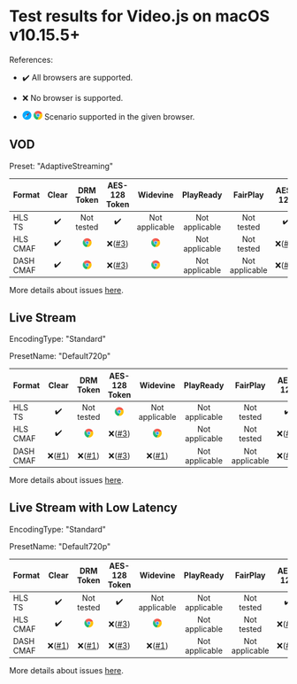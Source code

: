 # Test results for Video.js on macOS v10.15.5+

References:

- ✔️ All browsers are supported.

- ❌ No browser is supported.

- ![safari](../../icons/safari.png) ![chrome](../../icons/chrome.png) Scenario supported in the given browser.

## VOD

Preset: "AdaptiveStreaming"

| Format | Clear | DRM Token | AES-128 Token | Widevine | PlayReady | FairPlay | AES-128 | Sidecar captions |
| --------- | :---: | :---: | :----------------------------------------------------------: | :----------------------------------------------------------: | :------: | :----------------------------------------------------------: | :------: | :------: |
| HLS TS    | ✔️ | Not tested  | ✔️ | Not applicable | Not applicable | Not tested | ✔️ | ✔️ |
| HLS CMAF  | ✔️ | ![chrome](../../icons/chrome.png) | ❌([#3](issues.md#issue-3)) | ![chrome](../../icons/chrome.png) | Not applicable | Not tested | ❌([#3](issues.md#issue-3)) | ✔️ |
| DASH CMAF | ✔️ | ![chrome](../../icons/chrome.png) | ❌([#3](issues.md#issue-3)) | ![chrome](../../icons/chrome.png) | Not applicable | Not applicable | ❌([#3](issues.md#issue-3)) | ✔️ |

More details about issues [here](issues.md).

## Live Stream

EncodingType: "Standard"

PresetName: "Default720p"

| Format | Clear | DRM Token | AES-128 Token | Widevine | PlayReady | FairPlay | AES-128 | Live Transcription |
| --------- | :---: | :---: | :----------------------------------------------------------: | :----------------------------------------------------------: | :------: | :----------------------------------------------------------: | :------: | :------: |
| HLS TS    | ✔️ | Not tested  | ![chrome](../../icons/chrome.png) | Not applicable | Not applicable | Not tested | ✔️ | ✔️ |
| HLS CMAF  | ✔️ | ![chrome](../../icons/chrome.png) | ❌([#3](issues.md#issue-3)) | ![chrome](../../icons/chrome.png) | Not applicable | Not tested | ❌([#3](issues.md#issue-3)) | ![safari](../../icons/safari.png) |
| DASH CMAF | ❌([#1](issues.md#issue-1)) | ❌([#1](issues.md#issue-1)) | ❌([#3](issues.md#issue-3)) | ❌([#1](issues.md#issue-1)) | Not applicable | Not applicable | ❌([#3](issues.md#issue-3)) | ❌([#7](issues.md#issue-7)) |

More details about issues [here](issues.md).

## Live Stream with Low Latency

EncodingType: "Standard"

PresetName: "Default720p"

| Format | Clear | DRM Token | AES-128 Token | Widevine | PlayReady | FairPlay | AES-128 |
| --------- | :---: | :---: | :----------------------------------------------------------: | :----------------------------------------------------------: | :------: | :----------------------------------------------------------: | :----------------------------------------------------------: |
| HLS TS    | ✔️ | Not tested  | ✔️ | Not applicable | Not applicable | Not tested | ✔️ |
| HLS CMAF  | ✔️ | ![chrome](../../icons/chrome.png) | ❌([#3](issues.md#issue-3)) | ![chrome](../../icons/chrome.png) | Not applicable | Not tested | ❌([#3](issues.md#issue-3)) |
| DASH CMAF | ❌([#1](issues.md#issue-1)) | ❌([#1](issues.md#issue-1)) | ❌([#3](issues.md#issue-3)) | ❌([#1](issues.md#issue-1)) | Not applicable | Not applicable | ❌([#3](issues.md#issue-3)) |

More details about issues [here](issues.md).
